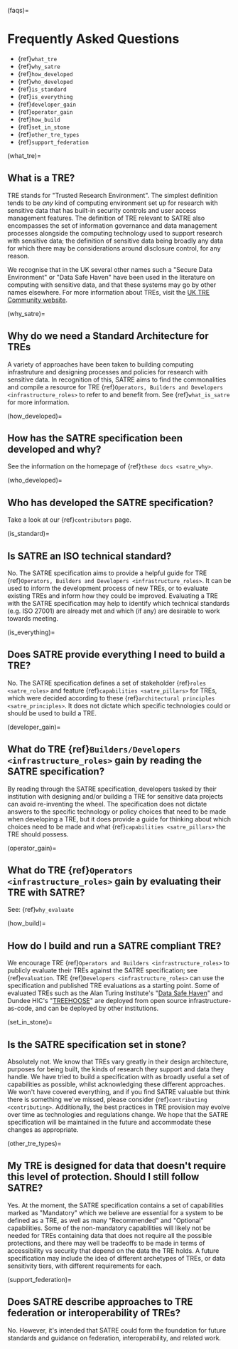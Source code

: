 (faqs)=

# Frequently Asked Questions

- {ref}`what_tre`
- {ref}`why_satre`
- {ref}`how_developed`
- {ref}`who_developed`
- {ref}`is_standard`
- {ref}`is_everything`
- {ref}`developer_gain`
- {ref}`operator_gain`
- {ref}`how_build`
- {ref}`set_in_stone`
- {ref}`other_tre_types`
- {ref}`support_federation`

(what_tre)=

## What is a TRE?

TRE stands for "Trusted Research Environment". The simplest definition tends to be _any_ kind of computing environment set up for research with sensitive data that has built-in security controls and user access management features. The definition of TRE relevant to SATRE also encompasses the set of information governance and data management processes alongside the computing technology used to support research with sensitive data; the definition of sensitive data being broadly any data for which there may be considerations around disclosure control, for any reason.

We recognise that in the UK several other names such a "Secure Data Environment" or "Data Safe Haven" have been used in the literature on computing with sensitive data, and that these systems may go by other names elsewhere. For more information about TREs, visit the [UK TRE Community website](https://www.uktre.org/en/latest/).

(why_satre)=

## Why do we need a Standard Architecture for TREs

A variety of approaches have been taken to building computing infrastruture and designing processes and policies for research with sensitive data. In recognition of this, SATRE aims to find the commonalities and compile a resource for TRE {ref}`Operators, Builders and Developers <infrastructure_roles>` to refer to and benefit from. See {ref}`what_is_satre` for more information.

(how_developed)=

## How has the SATRE specification been developed and why?

See the information on the homepage of {ref}`these docs <satre_why>`.

(who_developed)=

## Who has developed the SATRE specification?

Take a look at our {ref}`contributors` page.

(is_standard)=

## Is SATRE an ISO technical standard?

No. The SATRE specification aims to provide a helpful guide for TRE {ref}`Operators, Builders and Developers <infrastructure_roles>`. It can be used to inform the development process of new TREs, or to evaluate existing TREs and inform how they could be improved. Evaluating a TRE with the SATRE specification may help to identify which technical standards (e.g. ISO 27001) are already met and which (if any) are desirable to work towards meeting.

(is_everything)=

## Does SATRE provide everything I need to build a TRE?

No. The SATRE specification defines a set of stakeholder {ref}`roles <satre_roles>` and feature {ref}`capabilities <satre_pillars>` for TREs, which were decided according to these {ref}`architectural principles <satre_principles>`. It does not dictate which specific technologies could or should be used to build a TRE.

(developer_gain)=

## What do TRE {ref}`Builders/Developers <infrastructure_roles>` gain by reading the SATRE specification?

By reading through the SATRE specification, developers tasked by their institution with designing and/or building a TRE for sensitive data projects can avoid re-inventing the wheel. The specification does not dictate answers to the specific technology or policy choices that need to be made when developing a TRE, but it does provide a guide for thinking about which choices need to be made and what {ref}`capabilities <satre_pillars>` the TRE should possess.

(operator_gain)=

## What do TRE {ref}`Operators <infrastructure_roles>` gain by evaluating their TRE with SATRE?

See: {ref}`why_evaluate`

(how_build)=

## How do I build and run a SATRE compliant TRE?

We encourage TRE {ref}`Operators and Builders <infrastructure_roles>` to publicly evaluate their TREs against the SATRE specification; see {ref}`evaluation`. TRE {ref}`Developers <infrastructure_roles>` can use the specification and published TRE evaluations as a starting point. Some of evaluated TREs such as the Alan Turing Institute's "[Data Safe Haven](https://data-safe-haven.readthedocs.io/en/latest/)" and Dundee HIC's "[TREEHOOSE](https://github.com/HicResearch/TREEHOOSE/)" are deployed from open source infrastructure-as-code, and can be deployed by other institutions.

(set_in_stone)=

## Is the SATRE specification set in stone?

Absolutely not. We know that TREs vary greatly in their design architecture, purposes for being built, the kinds of research they support and data they handle. We have tried to build a specification with as broadly useful a set of capabilities as possible, whilst acknowledging these different approaches. We won't have covered everything, and if you find SATRE valuable but think there is something we've missed, please consider {ref}`contributing <contributing>`. Additionally, the best practices in TRE provision may evolve over time as technologies and regulations change. We hope that the SATRE specification will be maintained in the future and accommodate these changes as appropriate.

(other_tre_types)=

## My TRE is designed for data that doesn't require this level of protection. Should I still follow SATRE?

Yes. At the moment, the SATRE specification contains a set of capabilities marked as "Mandatory" which we believe are essential for a system to be defined as a TRE, as well as many "Recommended" and "Optional" capabilities.
Some of the non-mandatory capabilities will likely not be needed for TREs containing data that does not require all the possible protections, and there may well be tradeoffs to be made in terms of accessibility vs security that depend on the data the TRE holds.
A future specification may include the idea of different archetypes of TREs, or data sensitivity tiers, with different requirements for each.

(support_federation)=

## Does SATRE describe approaches to TRE federation or interoperability of TREs?

No. However, it's intended that SATRE could form the foundation for future standards and guidance on federation, interoperability, and related work.

<!-- If you are interested in getting involved in these discussion please .... contact DARE? A federation WG? Another project? UKTRE mailing list? -->

